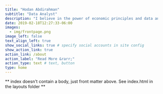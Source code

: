 ```yaml
---
title: "Hodan Abdirahman"
subtitle: "Data Analyst"
description: "I believe in the power of economic principles and data analytics to forge a path towards a sustainable future — a future where every individual has access to a cleaner, healthier environment. "
date: 2019-02-18T12:27:33-06:00
images:
  - img/frontpage.png
image_left: false
text_align_left: true
show_social_links: true # specify social accounts in site config
show_action_link: true
action_link: /about
action_label: "Read More &rarr;"
action_type: text # text, button
type: home
---
```


** index doesn't contain a body, just front matter above.
See index.html in the layouts folder **

